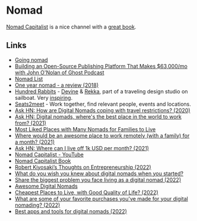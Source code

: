 # Nomad

[Nomad Capitalist](https://www.youtube.com/c/nomadcapitalist/videos) is a nice channel with a [great book](https://nomadcapitalist.com/book/).

## Links

- [Going nomad](https://krausefx.com/blog/going-nomad)
- [Building an Open-Source Publishing Platform That Makes \$63,000/mo with John O'Nolan of Ghost Podcast](https://www.indiehackers.com/podcast/007-john-onolan-of-ghost)
- [Nomad List](https://nomadlist.com)
- [One year nomad - a review (2018)](https://krausefx.com/blog/one-year-nomad)
- [Hundred Rabbits](https://100r.co/) - [Devine](http://xxiivv.com/) & [Rekka](http://kokorobot.ca/), part of a traveling design studio on sailboat. Very [inspiring](https://www.youtube.com/channel/UCzdg4pZb-viC3EdA1zxRl4A).
- [Seats2meet](https://www.seats2meet.com/) - Work together, find relevant people, events and locations.
- [Ask HN: How are Digital Nomads coping with travel restrictions? (2020)](https://news.ycombinator.com/item?id=24867241)
- [Ask HN: Digital nomads, where's the best place in the world to work from? (2021)](https://news.ycombinator.com/item?id=27129943)
- [Most Liked Places with Many Nomads for Families to Live](https://nomadlist.com/most-liked-places-with-many-nomads-for-families-to-live)
- [Where would be an awesome place to work remotely (with a family) for a month? (2021)](https://twitter.com/Austen/status/1419332623420198919)
- [Ask HN: Where can I live off 1k USD per month? (2021)](https://news.ycombinator.com/item?id=28309520)
- [Nomad Capitalist - YouTube](https://www.youtube.com/c/nomadcapitalist/videos)
- [Nomad Capitalist Book](https://nomadcapitalist.com/book/)
- [Robert Kiyosaki’s Thoughts on Entrepreneurship (2022)](https://www.youtube.com/watch?v=u4UtdCuvCz4)
- [What do you wish you knew about digital nomads when you started?](https://www.reddit.com/r/digitalnomad/comments/u905el/what_do_you_wish_you_knew_when_you_started/)
- [Share the biggest problem you face living as a digital nomad (2022)](https://www.reddit.com/r/digitalnomad/comments/uba7pn/share_the_biggest_problem_you_face_living_as_a/)
- [Awesome Digital Nomads](https://github.com/cbovis/awesome-digital-nomads)
- [Cheapest Places to Live, with Good Quality of Life? (2022)](https://www.reddit.com/r/ExpatFIRE/comments/ws1xf1/cheapest_places_to_live_with_good_quality_of_life/)
- [What are some of your favorite purchases you've made for your digital nomading? (2022)](https://www.reddit.com/r/digitalnomad/comments/y40vu9/im_just_getting_into_the_digital_nomad_life_what/)
- [Best apps and tools for digital nomads (2022)](https://www.reddit.com/r/digitalnomad/comments/zvqw0m/best_apps_and_tools_for_digital_nomads/)

